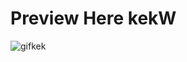 <!-- @format -->

<h1>Preview Here kekW</h1>

<img src="https://i.imgur.com/oHj5Qvv.gifv" alt="gifkek" />
